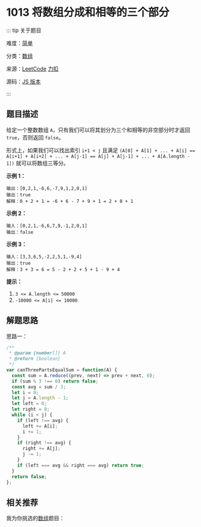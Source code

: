 # 1013 将数组分成和相等的三个部分

::: tip 关于题目

难度：[简单](/solution/easy/)

分类：[数组](/art/array.html)

来源：[LeetCode](https://leetcode.com/problems/partition-array-into-three-parts-with-equal-sum/)  [力扣](https://leetcode-cn.com/problems/partition-array-into-three-parts-with-equal-sum/)

源码：[JS 版本](https://github.com/swpuLeo/cattle/blob/master/src/easy/PartitionArrayIntoThreePartsWithEqualSum.js)

:::



## 题目描述

给定一个整数数组 `A`，只有我们可以将其划分为三个和相等的非空部分时才返回 `true`，否则返回 `false`。

形式上，如果我们可以找出索引 `i+1 < j` 且满足 `(A[0] + A[1] + ... + A[i] == A[i+1] + A[i+2] + ... + A[j-1] == A[j] + A[j-1] + ... + A[A.length - 1])` 就可以将数组三等分。



**示例 1：**

```
输出：[0,2,1,-6,6,-7,9,1,2,0,1]
输出：true
解释：0 + 2 + 1 = -6 + 6 - 7 + 9 + 1 = 2 + 0 + 1
```

**示例 2：**

```
输入：[0,2,1,-6,6,7,9,-1,2,0,1]
输出：false
```

**示例 3：**

```
输入：[3,3,6,5,-2,2,5,1,-9,4]
输出：true
解释：3 + 3 = 6 = 5 - 2 + 2 + 5 + 1 - 9 + 4
```



**提示：**

1. `3 <= A.length <= 50000`
2. `-10000 <= A[i] <= 10000`



## 解题思路

思路一：

```js
/**
 * @param {number[]} A
 * @return {boolean}
 */
var canThreePartsEqualSum = function(A) {
  const sum = A.reduce((prev, next) => prev + next, 0);
  if (sum % 3 !== 0) return false;
  const avg = sum / 3;
  let i = 0;
  let j = A.length - 1;
  let left = 0;
  let right = 0;
  while (i < j) {
    if (left !== avg) {
      left += A[i];
      i += 1;
    }
    if (right !== avg) {
      right += A[j];
      j -= 1;
    }
    if (left === avg && right === avg) return true;
  }
  return false;
};
```





## 相关推荐

我为你挑选的[数组](/art/array.html)题目：
